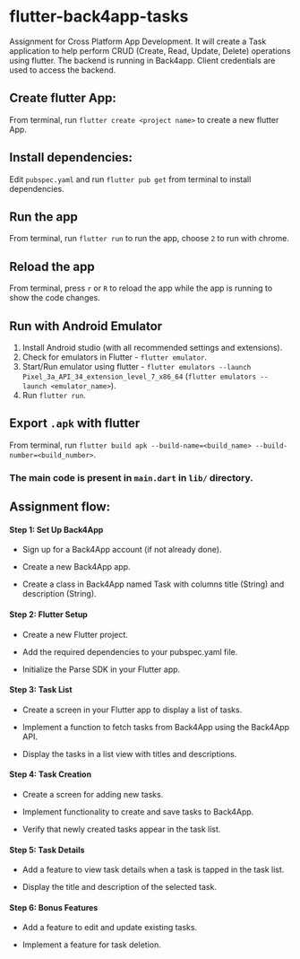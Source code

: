 # flutter-back4app-tasks
Assignment for Cross Platform App Development. It will create a Task application to help perform CRUD (Create, Read, Update, Delete) operations using flutter. The backend is running in Back4app. Client credentials are used to access the backend.

## Create flutter App:
From terminal, run `flutter create <project name>` to create a new flutter App.

## Install dependencies:
Edit `pubspec.yaml` and run `flutter pub get` from terminal to install dependencies.

## Run the app
From terminal, run `flutter run` to run the app, choose `2` to run with chrome.

## Reload the app
From terminal, press `r` or `R` to reload the app while the app is running to show the code changes.

## Run with Android Emulator
  1. Install Android studio (with all recommended settings and extensions).
  2. Check for emulators in Flutter - `flutter emulator`.
  3. Start/Run emulator using flutter - `flutter emulators --launch Pixel_3a_API_34_extension_level_7_x86_64` (`flutter emulators --launch <emulator_name>`).
  4. Run `flutter run`.

## Export `.apk` with flutter
From terminal, run `flutter build apk --build-name=<build_name> --build-number=<build_number>`.

### The main code is present in `main.dart` in `lib/` directory.

## Assignment flow:

#### Step 1: Set Up Back4App

-  Sign up for a Back4App account (if not already done).
  
-  Create a new Back4App app.
  
-  Create a class in Back4App named Task with columns title (String) and description (String).

#### Step 2: Flutter Setup

-  Create a new Flutter project.
  
-  Add the required dependencies to your pubspec.yaml file.
  
-  Initialize the Parse SDK in your Flutter app.

#### Step 3: Task List

-  Create a screen in your Flutter app to display a list of tasks.
  
-  Implement a function to fetch tasks from Back4App using the Back4App API.
  
-  Display the tasks in a list view with titles and descriptions.

#### Step 4: Task Creation

-  Create a screen for adding new tasks.
  
-  Implement functionality to create and save tasks to Back4App.
  
-  Verify that newly created tasks appear in the task list.

#### Step 5: Task Details

-  Add a feature to view task details when a task is tapped in the task list.

-  Display the title and description of the selected task.

#### Step 6: Bonus Features

-  Add a feature to edit and update existing tasks.

-  Implement a feature for task deletion.
